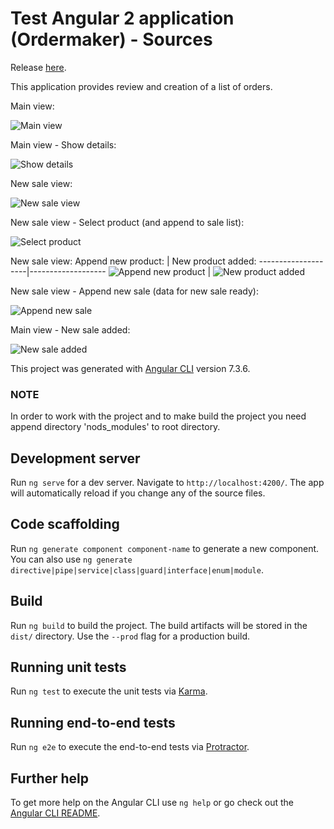# Test Angular 2 application (Ordermaker) - Sources
Release [here](https://github.com/roclimber1/angulartest).

This application provides review and creation of a list of orders.

Main view:

![Main view](https://github.com/roclimber1/angular2/blob/master/dist/img/main_view.png)

Main view - Show details:

![Show details](https://github.com/roclimber1/angular2/blob/master/dist/img/main_view_details.png)

New sale view:

![New sale view](https://github.com/roclimber1/angular2/blob/master/dist/img/new_sale_view.png)

New sale view - Select product (and append to sale list):

![Select product](https://github.com/roclimber1/angular2/blob/master/dist/img/new_sale_view_sel_product.png)

New sale view:
Append new product: | New product added:
--------------------|-------------------
![Append new product](https://github.com/roclimber1/angular2/blob/master/dist/img/new_sale_view_add_product.png) | ![New product added](https://github.com/roclimber1/angular2/blob/master/dist/img/new_sale_view_add_product_2.png)

New sale view - Append new sale (data for new sale ready):

![Append new sale](https://github.com/roclimber1/angular2/blob/master/dist/img/new_sale_view_add_sale.png)

Main view - New sale added:

![New sale added](https://github.com/roclimber1/angular2/blob/master/dist/img/main_view_new_sale_appened.png)

This project was generated with [Angular CLI](https://github.com/angular/angular-cli) version 7.3.6.

### NOTE

In order to work with the project and to make build the project you need append directory 'nods_modules' to root directory.

## Development server

Run `ng serve` for a dev server. Navigate to `http://localhost:4200/`. The app will automatically reload if you change any of the source files.

## Code scaffolding

Run `ng generate component component-name` to generate a new component. You can also use `ng generate directive|pipe|service|class|guard|interface|enum|module`.

## Build

Run `ng build` to build the project. The build artifacts will be stored in the `dist/` directory. Use the `--prod` flag for a production build.

## Running unit tests

Run `ng test` to execute the unit tests via [Karma](https://karma-runner.github.io).

## Running end-to-end tests

Run `ng e2e` to execute the end-to-end tests via [Protractor](http://www.protractortest.org/).

## Further help

To get more help on the Angular CLI use `ng help` or go check out the [Angular CLI README](https://github.com/angular/angular-cli/blob/master/README.md).
